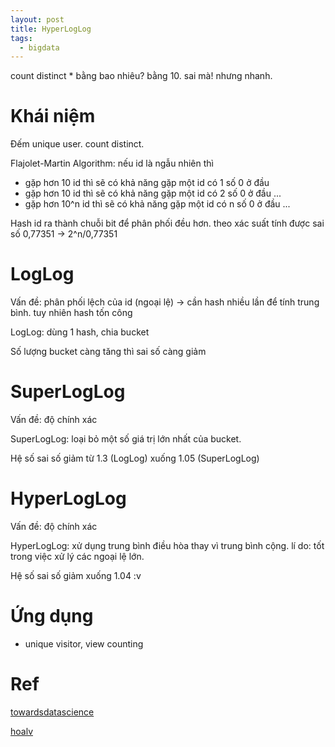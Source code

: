 ```yaml
---
layout: post
title: HyperLogLog
tags:
  - bigdata
---
```


count distinct * bằng bao nhiêu? bằng 10. sai mà! nhưng nhanh. 

# Khái niệm 

Đếm unique user. count distinct.

Flajolet-Martin Algorithm: nếu id là ngẫu nhiên thì 
- gặp hơn 10 id thì sẽ có khả năng gặp một id có 1 số 0 ở đầu 
- gặp hơn 10 id thì sẽ có khả năng gặp một id có 2 số 0 ở đầu ... 
- gặp hơn 10^n id thì sẽ có khả năng gặp một id có n số 0 ở đầu ... 

Hash id ra thành chuỗi bit để phân phối đều hơn. theo xác suất tính được sai số 0,77351 -> 2^n/0,77351


# LogLog

Vấn đề: phân phối lệch của id (ngoại lệ) -> cần hash nhiều lần để tính trung bình. tuy nhiên hash tốn công 

LogLog: dùng 1 hash, chia bucket

Số lượng bucket càng tăng thì sai số càng giảm

# SuperLogLog

Vấn đề: độ chính xác

SuperLogLog: loại bỏ một số giá trị lớn nhất của bucket. 

Hệ số sai số giảm từ 1.3 (LogLog) xuống 1.05 (SuperLogLog)

# HyperLogLog

Vấn đề: độ chính xác 

HyperLogLog: xử dụng trung bình điều hòa thay vì trung bình cộng. lí do:  tốt trong việc xử lý các ngoại lệ lớn.

Hệ số sai số  giảm xuống 1.04 :v 

# Ứng dụng

- unique visitor, view counting


# Ref 

[towardsdatascience](https://towardsdatascience.com/hyperloglog-a-simple-but-powerful-algorithm-for-data-scientists-aed50fe47869)

[hoalv](https://hoalv.github.io/post/hyper-log-log/)

